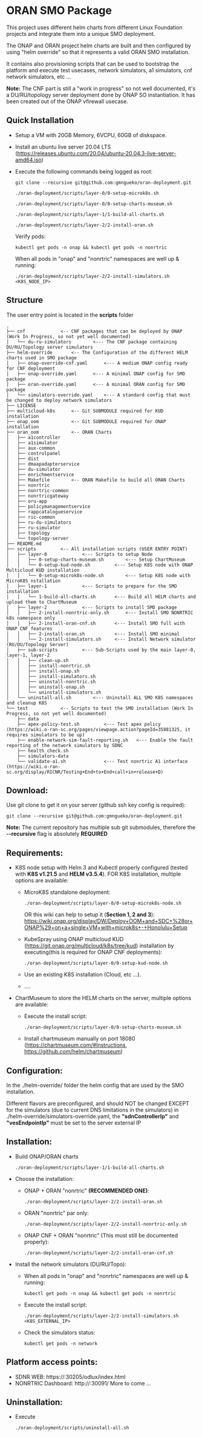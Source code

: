 # ORAN SMO Package

This project uses different helm charts from different Linux Foundation projects and integrate them into a unique SMO deployment.
<p>The ONAP and ORAN project helm charts are built and then configured by using "helm override" so that it represents a valid ORAN SMO installation.</p>
<p>It contains also provisioning scripts that can be used to bootstrap the platform and execute test usecases, network simulators, a1 simulators, cnf network simulators, etc ...</p>

<strong>Note:</strong>
The CNF part is still a "work in progress" so not well documented, it's a DU/RU/topology server deployment done by ONAP SO instantiation.
It has been created out of the ONAP vfirewall usecase.

## Quick Installation
* Setup a VM with 20GB Memory, 6VCPU, 60GB of diskspace. 
* Install an ubuntu live server 20.04 LTS (https://releases.ubuntu.com/20.04/ubuntu-20.04.3-live-server-amd64.iso)
* Execute the following commands being logged as root:

	```git clone --recursive git@github.com:gmngueko/oran-deployment.git```

	```./oran-deployment/scripts/layer-0/0-setup-microk8s.sh```

	```./oran-deployment/scripts/layer-0/0-setup-charts-museum.sh```

	```./oran-deployment/scripts/layer-1/1-build-all-charts.sh```

	```./oran-deployment/scripts/layer-2/2-install-oran.sh```

	Verify pods:

	```kubectl get pods -n onap && kubectl get pods -n nonrtric```
	
	When all pods in "onap" and "nonrtric" namespaces are well up & running:
	
	```./oran-deployment/scripts/layer-2/2-install-simulators.sh <K8S_NODE_IP>```

## Structure
The user entry point is located in the <strong>scripts</strong> folder

```
.
├── cnf				<-- CNF packages that can be deployed by ONAP (Work In Progress, so not yet well documented)
│   └── du-ru-simulators		<--- The CNF package containing DU/RU/Topology server simulators
├── helm-override		<-- The Configuration of the different HELM charts used in SMO package
│   ├── onap-override-cnf.yaml  	<--- A medium ONAP config ready for CNF deployment
│   ├── onap-override.yaml 		<--- A minimal ONAP config for SMO package
│   ├── oran-override.yaml		<--- A minimal ORAN config for SMO package
│   └── simulators-override.yaml	<--- A standard config that must be changed to deploy network simulators
├── LICENSE
├── multicloud-k8s		<-- Git SUBMODULE required for KUD installation
├── onap_oom			<-- Git SUBMODULE required for ONAP installation
├── oran_oom			<-- ORAN Charts
│   ├── a1controller
│   ├── a1simulator
│   ├── aux-common
│   ├── controlpanel
│   ├── dist
│   ├── dmaapadapterservice
│   ├── du-simulator
│   ├── enrichmentservice
│   ├── Makefile		<-- ORAN Makefile to build all ORAN Charts
│   ├── nonrtric
│   ├── nonrtric-common
│   ├── nonrtricgateway
│   ├── oru-app
│   ├── policymanagementservice
│   ├── rappcatalogueservice
│   ├── ric-common
│   ├── ru-du-simulators
│   ├── ru-simulator
│   ├── topology
│   └── topology-server
├── README.md
├── scripts			<-- All installation scripts (USER ENTRY POINT)
│   ├── layer-0				<--- Scripts to setup Node
│   │   ├── 0-setup-charts-museum.sh		<--- Setup ChartMuseum
│   │   └── 0-setup-kud-node.sh			<--- Setup K8S node with ONAP Multicloud KUD installation
│   │   └── 0-setup-microk8s-node.sh		<--- Setup K8S node with MicroK8S nstallation
│   ├── layer-1				<--- Scripts to prepare for the SMO installation
│   │   └── 1-build-all-charts.sh		<--- Build all HELM charts and upload them to ChartMuseum
│   ├── layer-2				<--- Scripts to install SMO package
│   │   ├── 2-install-nonrtric-only.sh		<--- Install SMO NONRTRIC k8s namespace only
│   │   ├── 2-install-oran-cnf.sh		<--- Install SMO full with ONAP CNF features
│   │   ├── 2-install-oran.sh			<--- Install SMO minimal 
│   │   └── 2-install-simulators.sh		<--- Install Network simulator (RU/DU/Topology Server)
│   ├── sub-scripts			<--- Sub-Scripts used by the main layer-0, layer-1, layer-2
│   │   ├── clean-up.sh
│   │   ├── install-nonrtric.sh
│   │   ├── install-onap.sh
│   │   ├── install-simulators.sh
│   │   ├── uninstall-nonrtric.sh
│   │   ├── uninstall-onap.sh
│   │   └── uninstall-simulators.sh
│   └── uninstall-all.sh		<--- Uninstall ALL SMO K8S namespaces and cleanup K8S
└── test			<-- Scripts to test the SMO installation (Work In Progress, so not yet well documented)
    ├── data
    ├──	apex-policy-test.sh			<--- Test apex policy (https://wiki.o-ran-sc.org/pages/viewpage.action?pageId=35881325, it requires simulators to be up)
    ├── enable-network-sim-fault-reporting.sh	<--- Enable the fault reporting of the network simulators by SDNC
    ├── health_check.sh
    ├── simulators-data
    └── validate-a1.sh				<--- Test nonrtric A1 interface (https://wiki.o-ran-sc.org/display/RICNR/Testing+End+to+End+call+in+release+D)
```
## Download:
Use git clone to get it on your server (github ssh key config is required):

```git clone --recursive git@github.com:gmngueko/oran-deployment.git```


<strong>Note:</strong> The current repository has multiple sub git submodules, therefore the <strong>--recursive</strong> flag is absolutely <strong>REQUIRED</strong>
  
## Requirements:
* K8S node setup with Helm 3 and Kubectl properly configured (tested with <strong>K8S v1.21.5</strong> and <strong>HELM v3.5.4</strong>).
  FOR K8S installation, multiple options are available:
	- MicroK8S standalone deployment:

		```./oran-deployment/scripts/layer-0/0-setup-microk8s-node.sh```

		OR this wiki can help to setup it (<strong>Section 1, 2 and 3</strong>): https://wiki.onap.org/display/DW/Deploy+OOM+and+SDC+%28or+ONAP%29+on+a+single+VM+with+microk8s+-+Honolulu+Setup

	- KubeSpray using ONAP multicloud KUD (https://git.onap.org/multicloud/k8s/tree/kud) installation by executing(this is required for ONAP CNF deployments): 
            
	    ```./oran-deployment/scripts/layer-0/0-setup-kud-node.sh```
    

	- Use an existing K8S installation (Cloud, etc ...).
	- ....

* ChartMuseum to store the HELM charts on the server, multiple options are available:
	- Execute the install script:

		```./oran-deployment/scripts/layer-0/0-setup-charts-museum.sh```
	- Install chartmuseum manually on port 18080 (https://chartmuseum.com/#Instructions, https://github.com/helm/chartmuseum)
    
## Configuration:
In the ./helm-override/ folder the helm config that are used by the SMO installation. 
<p>Different flavors are preconfigured, and should NOT be changed EXCEPT for the simulators (due to current DNS limitations in the simulators)
in ./helm-override/simulators-override.yaml, the <strong>"sdnControllerIp"</strong> and <strong>"vesEndpointIp"</strong> must be set to the server external IP</p>

## Installation:
* Build ONAP/ORAN charts 

	```./oran-deployment/scripts/layer-1/1-build-all-charts.sh```

* Choose the installation:
	- ONAP + ORAN "nonrtric" <strong>(RECOMMENDED ONE)</strong>:  
	
		```./oran-deployment/scripts/layer-2/2-install-oran.sh```
	- ORAN "nonrtric" par only: 
	
		```./oran-deployment/scripts/layer-2/2-install-nonrtric-only.sh```

	- ONAP CNF + ORAN "nonrtric" (This must still be documented properly): 
 	
		```./oran-deployment/scripts/layer-2/2-install-oran-cnf.sh```



* Install the network simulators (DU/RU/Topo):
	- When all pods in "onap" and "nonrtric" namespaces are well up & running:
		
		```kubectl get pods -n onap && kubectl get pods -n nonrtric```

	- Execute the install script:
		
		```./oran-deployment/scripts/layer-2/2-install-simulators.sh <K8S_EXTERNAL_IP>```

	- Check the simulators status:

		```kubectl get pods -n network```
	
## Platform access points:
* SDNR WEB: 
	https://<K8SServerIP>:30205/odlux/index.html
* NONRTRIC Dashboard: 
	http://<K8SServerIP>:30091/
  More to come ...

## Uninstallation:
* Execute 
	
	```./oran-deployment/scripts/uninstall-all.sh```
